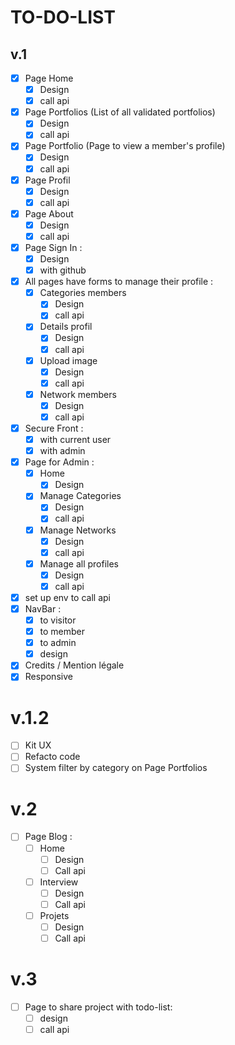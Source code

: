 # TO-DO-LIST

## v.1

- [X] Page Home
  - [X] Design
  - [X] call api
- [X] Page Portfolios (List of all validated portfolios)
  - [X] Design
  - [X] call api
- [X] Page Portfolio (Page to view a member's profile)
  - [X] Design
  - [X] call api
- [X] Page Profil
  - [X] Design
  - [X] call api
- [X] Page About
  - [X] Design
  - [X] call api
- [X] Page Sign In :
  - [X] Design
  - [X] with github
- [X] All pages have forms to manage their profile :
  - [X] Categories members
    - [X] Design
    - [X] call api
  - [X] Details profil
    - [X] Design
    - [X] call api
  - [X] Upload image
    - [X] Design
    - [X] call api
  - [X] Network members
    - [X] Design
    - [X] call api
- [X] Secure Front :
  - [X] with current user
  - [X] with admin
- [X] Page for Admin :
  - [X] Home
    - [X] Design
  - [X] Manage Categories
    - [X] Design
    - [X] call api
  - [X] Manage Networks
    - [X] Design
    - [X] call api
  - [X] Manage all profiles
    - [X] Design
    - [X] call api
- [X] set up env to call api
- [X] NavBar :
  - [X] to visitor
  - [x] to member
  - [X] to admin
  - [X] design
- [X] Credits / Mention légale  
- [X] Responsive

# v.1.2

- [ ] Kit UX
- [ ] Refacto code
- [ ] System filter by category on Page Portfolios

# v.2

- [ ] Page Blog :
  - [ ] Home
    - [ ] Design
    - [ ] Call api
  - [ ] Interview
    - [ ] Design
    - [ ] Call api
  - [ ] Projets
    - [ ] Design
    - [ ] Call api

# v.3
- [ ] Page to share project with todo-list:
  - [ ] design
  - [ ] call api